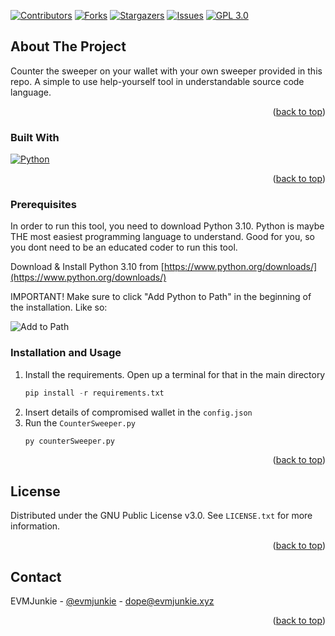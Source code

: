 <a name="readme-top"></a>

[![Contributors][contributors-shield]][contributors-url]
[![Forks][forks-shield]][forks-url]
[![Stargazers][stars-shield]][stars-url]
[![Issues][issues-shield]][issues-url]
[![GPL 3.0][license-shield]][license-url]


<!-- ABOUT THE PROJECT -->
## About The Project

Counter the sweeper on your wallet with your own sweeper provided in this repo. A simple to use help-yourself tool in understandable source code language.

<p align="right">(<a href="#readme-top">back to top</a>)</p>

### Built With

[![Python][Python]][PythonURL]

<p align="right">(<a href="#readme-top">back to top</a>)</p>


### Prerequisites

In order to run this tool, you need to download Python 3.10. Python is maybe THE most easiest programming language to understand. Good for you, so you dont need to be an educated coder to run this tool.

Download & Install Python 3.10 from [https://www.python.org/downloads/](https://www.python.org/downloads/)

IMPORTANT! Make sure to click "Add Python to Path" in the beginning of the installation. Like so:

![Add to Path](https://i.ibb.co/KV7pCsT/win-installer.png)

### Installation and Usage

1. Install the requirements. Open up a terminal for that in the main directory
   ```py
   pip install -r requirements.txt
   ```
2. Insert details of compromised wallet in the `config.json`
3. Run the `CounterSweeper.py`
   ```py
   py counterSweeper.py
   ```

<p align="right">(<a href="#readme-top">back to top</a>)</p>


<!-- LICENSE -->
## License

Distributed under the GNU Public License v3.0. See `LICENSE.txt` for more information.

<p align="right">(<a href="#readme-top">back to top</a>)</p>



<!-- CONTACT -->
## Contact

EVMJunkie - [@evmjunkie](https://twitter.com/evmjunkie) - dope@evmjunkie.xyz

<p align="right">(<a href="#readme-top">back to top</a>)</p>


<!-- MARKDOWN LINKS & IMAGES -->
<!-- https://www.markdownguide.org/basic-syntax/#reference-style-links -->
[contributors-shield]: https://img.shields.io/github/contributors/evmjunkie/counter-sweeper.svg?style=for-the-badge
[contributors-url]: https://github.com/evmjunkie/counter-sweeper/graphs/contributors
[forks-shield]: https://img.shields.io/github/forks/evmjunkie/counter-sweeper.svg?style=for-the-badge
[forks-url]: https://github.com/evmjunkie/counter-sweeper/network/members
[stars-shield]: https://img.shields.io/github/stars/evmjunkie/counter-sweeper.svg?style=for-the-badge
[stars-url]: https://github.com/evmjunkie/counter-sweeper/stargazers
[issues-shield]: https://img.shields.io/github/issues/evmjunkie/counter-sweeper.svg?style=for-the-badge
[issues-url]: https://github.com/evmjunkie/counter-sweeper/issues
[license-shield]: https://img.shields.io/github/license/evmjunkie/counter-sweeper.svg?style=for-the-badge
[license-url]: https://github.com/evmjunkie/counter-sweeper/blob/master/LICENSE.txt

[Python]: https://img.shields.io/badge/python-000000?style=for-the-badge&logo=python&logoColor=white
[PythonUrl]: https://python.org/
